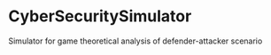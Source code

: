 CyberSecuritySimulator
======================

Simulator for game theoretical analysis of defender-attacker scenario
